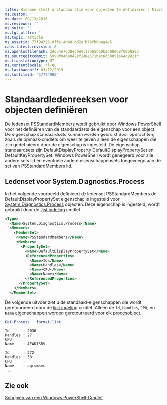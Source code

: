 ```yaml
---
title: Hiermee stelt u standaardlid voor objecten te definiëren | Microsoft Docs
ms.custom: ''
ms.date: 09/13/2016
ms.reviewer: ''
ms.suite: ''
ms.tgt_pltfrm: ''
ms.topic: article
ms.assetid: 77f94326-8ffe-4d40-bd2a-b79fb0b4a4e5
caps.latest.revision: 8
ms.openlocfilehash: 2d634e7638ec0e0117d65ca0b2d08e68f0068a03
ms.sourcegitcommit: 5990f04b8042ef2d8e571bec6d5b051e64c9921c
ms.translationtype: MT
ms.contentlocale: nl-NL
ms.lasthandoff: 03/12/2019
ms.locfileid: "57794906"
---
```

# <a name="defining-default-member-sets-for-objects"></a>Standaardledenreeksen voor objecten definiëren

De ledenset PSStandardMembers wordt gebruikt door Windows PowerShell voor het definiëren van de standaardsets de eigenschap voor een object. De eigenschap standaardsets kunnen worden gebruikt door opdrachten, zoals de opmaak-cmdlets om weer te geven alleen de eigenschappen die zijn gedefinieerd door de eigenschap is ingesteld. De eigenschap standaardsets zijn DefaultDisplayProperty DefaultDisplayPropertySet en DefaultKeyPropertySet. Windows PowerShell wordt genegeerd voor alle andere sets lid en eventuele andere eigenschappensets toegevoegd aan de set van PSStandardMembers lid.

## <a name="member-set-for-systemdiagnosticsprocess"></a>Ledenset voor System.Diagnostics.Process

In het volgende voorbeeld definieert de ledenset PSStandardMembers de DefaultDisplayPropertySet eigenschap is ingesteld voor [System.Diagnostics.Process](/dotnet/api/System.Diagnostics.Process) objecten. Deze eigenschap is ingesteld, wordt gebruikt door de [lijst indeling](/powershell/module/Microsoft.PowerShell.Utility/Format-List) cmdlet.

```xml
<Type>
  <Name>System.Diagnostics.Process</Name>
  <Members>
    <MemberSet>
     <Name>PSStandardMembers</Name>
     <Members>
       <PropertySet>
         <Name>DefaultDisplayPropertySet</Name>
         <ReferencedProperties>
           <Name>Id</Name>
           <Name>Handles</Name>
           <Name>CPU</Name>
           <Name>Name</Name>
         </ReferencedProperties>
      </PropertySet>
    </Members>
  </MemberSet>
```

De volgende uitvoer ziet u de standaard-eigenschappen die wordt geretourneerd door de [lijst indeling](/powershell/module/Microsoft.PowerShell.Utility/Format-List) cmdlet. Alleen de `Id`, `Handles`, `CPU`, en `Name` eigenschappen worden geretourneerd voor elk procesobject.

```powershell
Get-Process | format-list
```

```output
Id      : 2036
Handles : 27
CPU     :
Name    : AEADISRV

Id      : 272
Handles : 38
CPU     :
Name    : agrsmsvc
...
```

## <a name="see-also"></a>Zie ook

[Schrijven van een Windows PowerShell-Cmdlet](./writing-a-windows-powershell-cmdlet.md)

